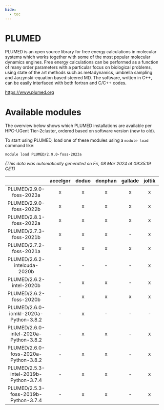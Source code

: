 ```yaml
---
hide:
  - toc
---
```


PLUMED
======


PLUMED is an open source library for free energy calculations in molecular systems which works together with some of the most popular molecular dynamics engines. Free energy calculations can be performed as a function of many order parameters with a particular  focus on biological problems, using state of the art methods such as metadynamics, umbrella sampling and Jarzynski-equation based steered MD. The software, written in C++, can be easily interfaced with both fortran and C/C++ codes.

https://www.plumed.org
# Available modules


The overview below shows which PLUMED installations are available per HPC-UGent Tier-2cluster, ordered based on software version (new to old).

To start using PLUMED, load one of these modules using a `module load` command like:

```shell
module load PLUMED/2.9.0-foss-2023a
```

*(This data was automatically generated on Fri, 08 Mar 2024 at 09:35:19 CET)*  

| |accelgor|doduo|donphan|gallade|joltik|skitty|
| :---: | :---: | :---: | :---: | :---: | :---: | :---: |
|PLUMED/2.9.0-foss-2023a|x|x|x|x|x|x|
|PLUMED/2.9.0-foss-2022b|x|x|x|x|x|x|
|PLUMED/2.8.1-foss-2022a|x|x|x|x|x|x|
|PLUMED/2.7.3-foss-2021b|x|x|x|-|x|x|
|PLUMED/2.7.2-foss-2021a|x|x|x|x|x|x|
|PLUMED/2.6.2-intelcuda-2020b|-|-|-|-|x|-|
|PLUMED/2.6.2-intel-2020b|-|x|x|-|x|-|
|PLUMED/2.6.2-foss-2020b|-|x|x|x|x|x|
|PLUMED/2.6.0-iomkl-2020a-Python-3.8.2|-|x|-|-|-|-|
|PLUMED/2.6.0-intel-2020a-Python-3.8.2|-|x|x|-|x|x|
|PLUMED/2.6.0-foss-2020a-Python-3.8.2|-|x|x|-|x|x|
|PLUMED/2.5.3-intel-2019b-Python-3.7.4|-|x|x|-|x|x|
|PLUMED/2.5.3-foss-2019b-Python-3.7.4|-|x|x|-|x|x|
